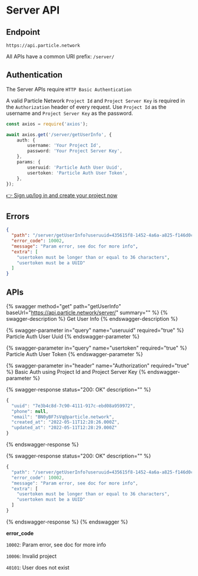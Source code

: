 # Server API

## Endpoint

`https://api.particle.network`

All APIs have a common URI prefix: `/server/`

## Authentication

The Server APIs require `HTTP Basic Authentication`

A valid Particle Network `Project Id` and `Project Server Key` is required in the `Authorization` header of every request. Use `Project Id` as the username and `Project Server Key` as the password.

```typescript
const axios = require('axios');

await axios.get('/server/getUserInfo', {
    auth: {
        username: 'Your Project Id',
        password: 'Your Project Server Key',
    },
    params: {
        useruuid: 'Particle Auth User Uuid',
        usertoken: 'Particle Auth User Token',
    },
});
```

[👉 Sign up/log in and create your project now](https://particle.network/#login)

## Errors

```json
{
  "path": "/server/getUserInfo?useruuid=435615f8-1452-4a6a-a825-f146d0cd7843&usertoken=123",
  "error_code": 10002,
  "message": "Param error, see doc for more info",
  "extra": [
    "usertoken must be longer than or equal to 36 characters",
    "usertoken must be a UUID"
  ]
}
```

## APIs

{% swagger method="get" path="getUserInfo" baseUrl="https://api.particle.network/server/" summary="" %}
{% swagger-description %}
Get User Info
{% endswagger-description %}

{% swagger-parameter in="query" name="useruuid" required="true" %}
Particle Auth User Uuid
{% endswagger-parameter %}

{% swagger-parameter in="query" name="usertoken" required="true" %}
Particle Auth User Token
{% endswagger-parameter %}

{% swagger-parameter in="header" name="Authorization" required="true" %}
Basic Auth using Project Id and Project Server Key
{% endswagger-parameter %}

{% swagger-response status="200: OK" description="" %}
```javascript
{
  "uuid": "7e3b4c8d-7c90-4111-917c-ebd08a959972",
  "phone": null,
  "email": "BN0yBF7sVq@particle.network",
  "created_at": "2022-05-11T12:28:26.000Z",
  "updated_at": "2022-05-11T12:28:29.000Z"
}
```
{% endswagger-response %}

{% swagger-response status="200: OK" description="" %}
```javascript
{
  "path": "/server/getUserInfo?useruuid=435615f8-1452-4a6a-a825-f146d0cd7843&usertoken=123",
  "error_code": 10002,
  "message": "Param error, see doc for more info",
  "extra": [
    "usertoken must be longer than or equal to 36 characters",
    "usertoken must be a UUID"
  ]
}
```
{% endswagger-response %}
{% endswagger %}

**error\_code**

`10002`: Param error, see doc for more info

`10006`: Invalid project

`40101`: User does not exist
